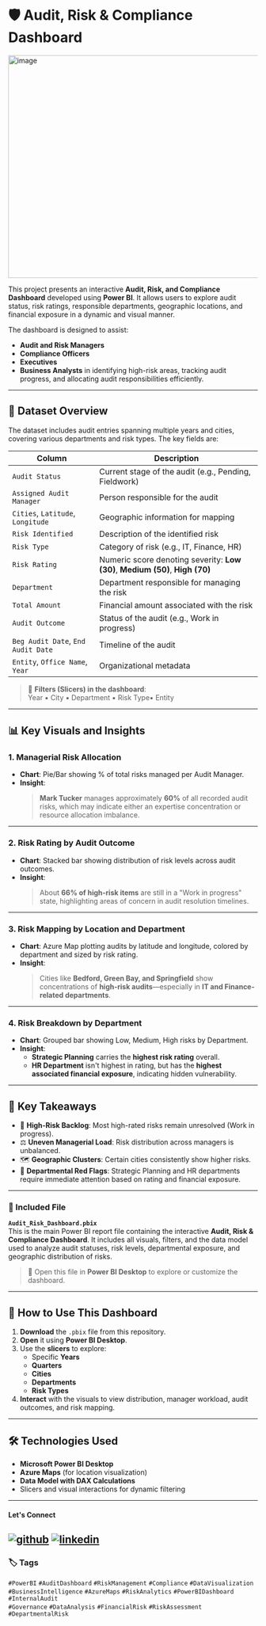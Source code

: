 
# 🛡️ Audit, Risk & Compliance Dashboard 
<img width="800" height="450" alt="image" src="https://github.com/user-attachments/assets/53fc7c5f-bbca-4fa7-9405-0a6aa68fae5f" />



This project presents an interactive **Audit, Risk, and Compliance Dashboard** developed using **Power BI**. It allows users to explore audit status, risk ratings, responsible departments, geographic locations, and financial exposure in a dynamic and visual manner.

The dashboard is designed to assist:
- **Audit and Risk Managers**
- **Compliance Officers**
- **Executives**
- **Business Analysts**
in identifying high-risk areas, tracking audit progress, and allocating audit responsibilities efficiently.

---

## 📁 Dataset Overview

The dataset includes audit entries spanning multiple years and cities, covering various departments and risk types. The key fields are:

| Column                    | Description |
|---------------------------|-------------|
| `Audit Status`           | Current stage of the audit (e.g., Pending, Fieldwork) |
| `Assigned Audit Manager` | Person responsible for the audit |
| `Cities`, `Latitude`, `Longitude` | Geographic information for mapping |
| `Risk Identified`        | Description of the identified risk |
| `Risk Type`              | Category of risk (e.g., IT, Finance, HR) |
| `Risk Rating`            | Numeric score denoting severity: **Low (30)**, **Medium (50)**, **High (70)** |
| `Department`             | Department responsible for managing the risk |
| `Total Amount`           | Financial amount associated with the risk |
| `Audit Outcome`          | Status of the audit (e.g., Work in progress) |
| `Beg Audit Date`, `End Audit Date` | Timeline of the audit |
| `Entity`, `Office Name`, `Year` | Organizational metadata |

> 📌 **Filters (Slicers) in the dashboard**:  
> Year ▪  City ▪ Department ▪ Risk Type▪ Entity
---

## 📊 Key Visuals and Insights

### 1. **Managerial Risk Allocation**
- **Chart**: Pie/Bar showing % of total risks managed per Audit Manager.
- **Insight**:  
  > **Mark Tucker** manages approximately **60%** of all recorded audit risks, which may indicate either an expertise concentration or resource allocation imbalance.

---

### 2. **Risk Rating by Audit Outcome**
- **Chart**: Stacked bar showing distribution of risk levels across audit outcomes.
- **Insight**:  
  > About **66% of high-risk items** are still in a "Work in progress" state, highlighting areas of concern in audit resolution timelines.

---

### 3. **Risk Mapping by Location and Department**
- **Chart**: Azure Map plotting audits by latitude and longitude, colored by department and sized by risk rating.
- **Insight**:  
  > Cities like **Bedford, Green Bay, and Springfield** show concentrations of **high-risk audits**—especially in **IT and Finance-related departments**.

---

### 4. **Risk Breakdown by Department**
- **Chart**: Grouped bar showing Low, Medium, High risks by Department.
- **Insight**:
  - **Strategic Planning** carries the **highest risk rating** overall.
  - **HR Department** isn't highest in rating, but has the **highest associated financial exposure**, indicating hidden vulnerability.

---

## 🎯 Key Takeaways

- 🔴 **High-Risk Backlog**: Most high-rated risks remain unresolved (Work in progress).
- ⚖️ **Uneven Managerial Load**: Risk distribution across managers is unbalanced.
- 🗺️ **Geographic Clusters**: Certain cities consistently show higher risks.
- 🏢 **Departmental Red Flags**: Strategic Planning and HR departments require immediate attention based on rating and financial exposure.

---
### 📂 Included File

**`Audit_Risk_Dashboard.pbix`**  
This is the main Power BI report file containing the interactive **Audit, Risk & Compliance Dashboard**. It includes all visuals, filters, and the data model used to analyze audit statuses, risk levels, departmental exposure, and geographic distribution of risks.

> 🧩 Open this file in **Power BI Desktop** to explore or customize the dashboard.
---
## 🚀 How to Use This Dashboard

1. **Download** the `.pbix` file from this repository.
2. **Open** it using **Power BI Desktop**.
3. Use the **slicers** to explore:
   - Specific **Years**
   - **Quarters**
   - **Cities**
   - **Departments**
   - **Risk Types**
4. **Interact** with the visuals to view distribution, manager workload, audit outcomes, and risk mapping.

---

## 🛠️ Technologies Used

- **Microsoft Power BI Desktop**
- **Azure Maps** (for location visualization)
- **Data Model with DAX Calculations**
- Slicers and visual interactions for dynamic filtering

---
#### Let's Connect
[![github](https://img.shields.io/badge/github-181717?style=for-the-badge&logo=github&logoColor=white)](https://github.com/ahammedjaleel)
[![linkedin](https://img.shields.io/badge/linkedin-0A66C2?style=for-the-badge&logo=linkedin&logoColor=white)](https://www.linkedin.com/in/ahammed-jaleel-33772b5b/)
---

### 🏷️ Tags

`#PowerBI` `#AuditDashboard` `#RiskManagement` `#Compliance` `#DataVisualization`  
`#BusinessIntelligence` `#AzureMaps` `#RiskAnalytics` `#PowerBIDashboard` `#InternalAudit`  
`#Governance` `#DataAnalysis` `#FinancialRisk` `#RiskAssessment` `#DepartmentalRisk`

